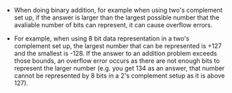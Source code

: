- When doing binary addition, for example when using two's complement set up, if the answer is larger than the largest possible number that the avaliable number of bits can represent, it can cause overflow errors.

- For example, when using 8 bit data representation in a two's complement set up, the largest number that can be represented is +127 and the smallest is -128. If the answer to an addition problem exceeds those bounds, an overflow error occurs as there are not enough bits to represent the larger number (e.g. you get 134 as an answer, that number cannot be represented by 8 bits in a 2's complement setup as it is above 127).


